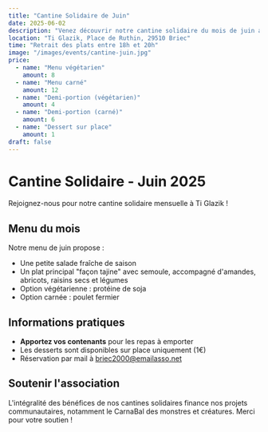 ```yaml
---
title: "Cantine Solidaire de Juin"
date: 2025-06-02
description: "Venez découvrir notre cantine solidaire du mois de juin avec un menu spécial façon tajine."
location: "Ti Glazik, Place de Ruthin, 29510 Briec"
time: "Retrait des plats entre 18h et 20h"
image: "/images/events/cantine-juin.jpg"
price:
  - name: "Menu végétarien"
    amount: 8
  - name: "Menu carné"
    amount: 12
  - name: "Demi-portion (végétarien)"
    amount: 4
  - name: "Demi-portion (carné)"
    amount: 6
  - name: "Dessert sur place"
    amount: 1
draft: false
---
```


# Cantine Solidaire - Juin 2025

Rejoignez-nous pour notre cantine solidaire mensuelle à Ti Glazik !

## Menu du mois

Notre menu de juin propose :
- Une petite salade fraîche de saison
- Un plat principal "façon tajine" avec semoule, accompagné d'amandes, abricots, raisins secs et légumes
- Option végétarienne : protéine de soja
- Option carnée : poulet fermier

## Informations pratiques

- **Apportez vos contenants** pour les repas à emporter
- Les desserts sont disponibles sur place uniquement (1€)
- Réservation par mail à briec2000@emailasso.net

## Soutenir l'association

L'intégralité des bénéfices de nos cantines solidaires finance nos projets communautaires, notamment le CarnaBal des monstres et créatures. Merci pour votre soutien !